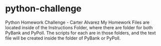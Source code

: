 # python-challenge
Python Homework Challenge - Carter Alvarez
My Homework Files are located inside of the Instructions Folder, where there are folder for both PyBank and PyPoll. The scripts for each are in those folders, and the text file will be created inside the folder of PyBank or PyPoll. 
